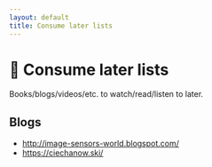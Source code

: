```yaml
---
layout: default
title: Consume later lists 
---
```


# 🍫 Consume later lists

Books/blogs/videos/etc. to watch/read/listen to later. 

## Blogs 
- http://image-sensors-world.blogspot.com/
- https://ciechanow.ski/
